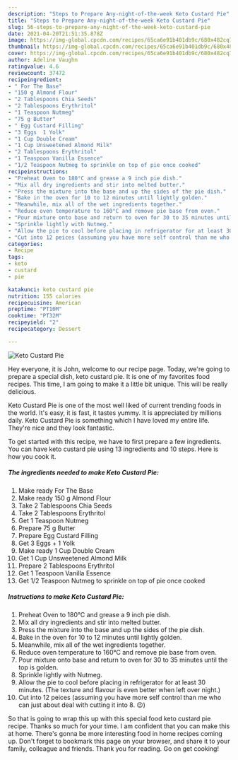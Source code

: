 ```yaml
---
description: "Steps to Prepare Any-night-of-the-week Keto Custard Pie"
title: "Steps to Prepare Any-night-of-the-week Keto Custard Pie"
slug: 56-steps-to-prepare-any-night-of-the-week-keto-custard-pie
date: 2021-04-20T21:51:35.878Z
image: https://img-global.cpcdn.com/recipes/65ca6e91b401db9c/680x482cq70/keto-custard-pie-recipe-main-photo.jpg
thumbnail: https://img-global.cpcdn.com/recipes/65ca6e91b401db9c/680x482cq70/keto-custard-pie-recipe-main-photo.jpg
cover: https://img-global.cpcdn.com/recipes/65ca6e91b401db9c/680x482cq70/keto-custard-pie-recipe-main-photo.jpg
author: Adeline Vaughn
ratingvalue: 4.6
reviewcount: 37472
recipeingredient:
- " For The Base"
- "150 g Almond Flour"
- "2 Tablespoons Chia Seeds"
- "2 Tablespoons Erythritol"
- "1 Teaspoon Nutmeg"
- "75 g Butter"
- " Egg Custard Filling"
- "3 Eggs  1 Yolk"
- "1 Cup Double Cream"
- "1 Cup Unsweetened Almond Milk"
- "2 Tablespoons Erythritol"
- "1 Teaspoon Vanilla Essence"
- "1/2 Teaspoon Nutmeg to sprinkle on top of pie once cooked"
recipeinstructions:
- "Preheat Oven to 180°C and grease a 9 inch pie dish."
- "Mix all dry ingredients and stir into melted butter."
- "Press the mixture into the base and up the sides of the pie dish."
- "Bake in the oven for 10 to 12 minutes until lightly golden."
- "Meanwhile, mix all of the wet ingredients together."
- "Reduce oven temperature to 160°C and remove pie base from oven."
- "Pour mixture onto base and return to oven for 30 to 35 minutes until the top is golden."
- "Sprinkle lightly with Nutmeg."
- "Allow the pie to cool before placing in refrigerator for at least 30 minutes. (The texture and flavour is even better when left over night.)"
- "Cut into 12 peices (assuming you have more self control than me who can just about deal with cutting it into 8. 😉)"
categories:
- Recipe
tags:
- keto
- custard
- pie

katakunci: keto custard pie 
nutrition: 155 calories
recipecuisine: American
preptime: "PT10M"
cooktime: "PT32M"
recipeyield: "2"
recipecategory: Dessert

---
```



![Keto Custard Pie](https://img-global.cpcdn.com/recipes/65ca6e91b401db9c/680x482cq70/keto-custard-pie-recipe-main-photo.jpg)

Hey everyone, it is John, welcome to our recipe page. Today, we're going to prepare a special dish, keto custard pie. It is one of my favorites food recipes. This time, I am going to make it a little bit unique. This will be really delicious.



Keto Custard Pie is one of the most well liked of current trending foods in the world. It's easy, it is fast, it tastes yummy. It is appreciated by millions daily. Keto Custard Pie is something which I have loved my entire life. They're nice and they look fantastic.


To get started with this recipe, we have to first prepare a few ingredients. You can have keto custard pie using 13 ingredients and 10 steps. Here is how you cook it.

<!--inarticleads1-->

##### The ingredients needed to make Keto Custard Pie:

1. Make ready  For The Base
1. Make ready 150 g Almond Flour
1. Take 2 Tablespoons Chia Seeds
1. Take 2 Tablespoons Erythritol
1. Get 1 Teaspoon Nutmeg
1. Prepare 75 g Butter
1. Prepare  Egg Custard Filling
1. Get 3 Eggs + 1 Yolk
1. Make ready 1 Cup Double Cream
1. Get 1 Cup Unsweetened Almond Milk
1. Prepare 2 Tablespoons Erythritol
1. Get 1 Teaspoon Vanilla Essence
1. Get 1/2 Teaspoon Nutmeg to sprinkle on top of pie once cooked




<!--inarticleads2-->

##### Instructions to make Keto Custard Pie:

1. Preheat Oven to 180°C and grease a 9 inch pie dish.
1. Mix all dry ingredients and stir into melted butter.
1. Press the mixture into the base and up the sides of the pie dish.
1. Bake in the oven for 10 to 12 minutes until lightly golden.
1. Meanwhile, mix all of the wet ingredients together.
1. Reduce oven temperature to 160°C and remove pie base from oven.
1. Pour mixture onto base and return to oven for 30 to 35 minutes until the top is golden.
1. Sprinkle lightly with Nutmeg.
1. Allow the pie to cool before placing in refrigerator for at least 30 minutes. (The texture and flavour is even better when left over night.)
1. Cut into 12 peices (assuming you have more self control than me who can just about deal with cutting it into 8. 😉)




So that is going to wrap this up with this special food keto custard pie recipe. Thanks so much for your time. I am confident that you can make this at home. There's gonna be more interesting food in home recipes coming up. Don't forget to bookmark this page on your browser, and share it to your family, colleague and friends. Thank you for reading. Go on get cooking!
